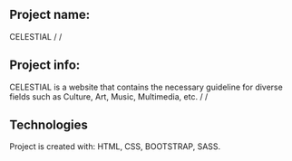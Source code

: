 ## Project name:  
CELESTIAL
/
/
## Project info: 
CELESTIAL is a website that contains the necessary guideline for diverse fields such as Culture, Art, Music, Multimedia, etc.
/
/
## Technologies
Project is created with: HTML, CSS, BOOTSTRAP, SASS.